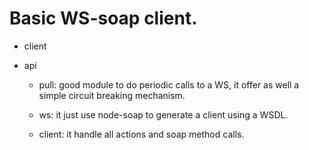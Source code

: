 # Basic WS-soap client.

- client

- api
  - pull: good module to do periodic calls to a WS, it offer as well a simple circuit breaking mechanism.

  - ws: it just use node-soap to generate a client using a WSDL.

  - client: it handle all actions and soap method calls.
